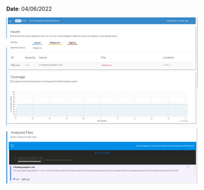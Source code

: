 **Date**: 04/06/2022

![image.png](/.attachments/image-10551a50-cdb0-4d32-90d9-01bb726350b2.png)
![image.png](/.attachments/image-06c7a592-0627-47d0-966c-589c7ccbfdfe.png)